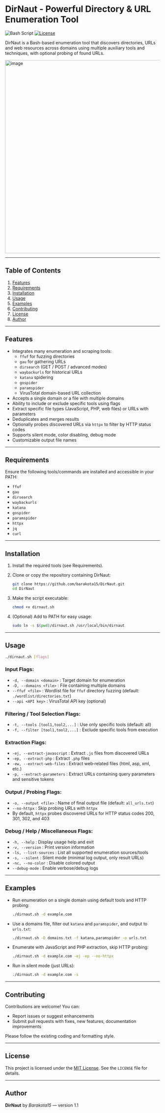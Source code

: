 # DirNaut - Powerful Directory & URL Enumeration Tool

![Bash Script](https://img.shields.io/badge/bash-script-blue) [![License](https://img.shields.io/badge/license-MIT-blue.svg)](LICENSE)

DirNaut is a Bash-based enumeration tool that discovers directories, URLs and web resources across domains using multiple auxiliary tools and techniques, with optional probing of found URLs.

<img width="1115" height="628" alt="image" src="https://github.com/user-attachments/assets/ae01a021-ea11-4d92-8350-802fd88994fc" />

---

## Table of Contents

1. [Features](#features)  
2. [Requirements](#requirements)  
3. [Installation](#installation)  
4. [Usage](#usage)  
5. [Examples](#examples)  
6. [Contributing](#contributing)  
7. [License](#license)  
8. [Author](#author)  

---

## Features

- Integrates many enumeration and scraping tools:
  - `ffuf` for fuzzing directories
  - `gau` for gathering URLs
  - `dirsearch` (GET / POST / advanced modes)
  - `waybackurls` for historical URLs
  - `katana` spidering
  - `gospider`
  - `paramspider`
  - VirusTotal domain-based URL collection
- Accepts a single domain or a file with multiple domains
- Ability to include or exclude specific tools using flags
- Extract specific file types (JavaScript, PHP, web files) or URLs with parameters
- Deduplicates and merges results
- Optionally probes discovered URLs via `httpx` to filter by HTTP status codes
- Supports silent mode, color disabling, debug mode
- Customizable output file names

---

## Requirements

Ensure the following tools/commands are installed and accessible in your PATH:

- `ffuf`  
- `gau`  
- `dirsearch`  
- `waybackurls`  
- `katana`  
- `gospider`  
- `paramspider`  
- `httpx`  
- `jq`  
- `curl`  

---

## Installation

1. Install the required tools (see Requirements).  
2. Clone or copy the repository containing DirNaut:  
   ```bash
   git clone https://github.com/barakota15/DirNaut.git
   cd DirNaut
   ```
3. Make the script executable:

   ```bash
   chmod +x dirnaut.sh
   ```
4. (Optional) Add to PATH for easy usage:

   ```bash
   sudo ln -s $(pwd)/dirnaut.sh /usr/local/bin/dirnaut
   ```

---

## Usage

```bash
./dirnaut.sh [flags]
```

### Input Flags:

* `-d, --domain <domain>` : Target domain for enumeration
* `-D, --domains <file>` : File containing multiple domains
* `--ffuf <file>` : Wordlist file for `ffuf` directory fuzzing (default: `./wordlist/directories.txt`)
* `--api <API key>` : VirusTotal API key (optional)

### Filtering / Tool Selection Flags:

* `-t, --tools [tool1,tool2,...]` : Use only specific tools (default: all)
* `-f, --filter [tool1,tool2,...]` : Exclude specific tools from execution

### Extraction Flags:

* `-ej, --extract-javascript` : Extract `.js` files from discovered URLs
* `-ep, --extract-php` : Extract `.php` files
* `-ew, --extract-web-files` : Extract web‑related files (html, asp, xml, etc.)
* `-p, --extract-parameters` : Extract URLs containing query parameters and sensitive tokens

### Output / Probing Flags:

* `-o, --output <file>` : Name of final output file (default: `all_urls.txt`)
* `--no-httpx` : Skip probing URLs with `httpx`
* By default, `httpx` probes discovered URLs for HTTP status codes 200, 301, 302, and 403

### Debug / Help / Miscellaneous Flags:

* `-h, --help` : Display usage help and exit
* `-v, --version` : Print version information
* `-ls, --list-sources` : List all supported enumeration sources/tools
* `-s, --silent` : Silent mode (minimal log output, only result URLs)
* `-nc, --no-color` : Disable colored output
* `--debug-mode` : Enable verbose/debug logs

---

## Examples

* Run enumeration on a single domain using default tools and HTTP probing:

  ```bash
  ./dirnaut.sh -d example.com
  ```

* Use a domains file, filter out `katana` and `paramspider`, and output to `urls.txt`:

  ```bash
  ./dirnaut.sh -D domains.txt -f katana,paramspider -o urls.txt
  ```

* Enumerate with JavaScript and PHP extraction, skip HTTP probing:

  ```bash
  ./dirnaut.sh -d example.com -ej -ep --no-httpx
  ```

* Run in silent mode (just URLs):

  ```bash
  ./dirnaut.sh -d example.com -s
  ```

---

## Contributing

Contributions are welcome! You can:

* Report issues or suggest enhancements
* Submit pull requests with fixes, new features, documentation improvements

Please follow the existing coding and formatting style.

---

## License

This project is licensed under the [MIT License](https://github.com/barakota15/DirNaut?tab=MIT-1-ov-file). See the `LICENSE` file for details.

---

## Author

**DirNaut** by *Barakota15* — version 1.1
